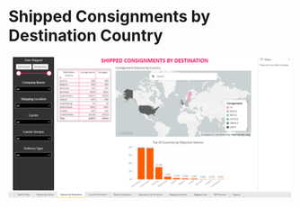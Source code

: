 # Shipped Consignments by Destination Country

<a href="../images/reports/by-country.png" target="_blank">
    <img src="../images/reports/by-country.png"/>
</a>